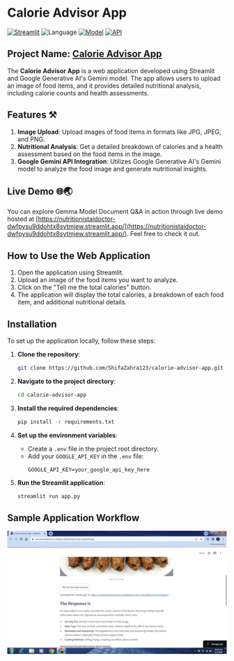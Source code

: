 # Calorie Advisor App

[![Streamlit](https://img.shields.io/badge/Framework-Streamlit-FF4B4B)](https://streamlit.io/)
![Language](https://img.shields.io/badge/Language-Python-79FFB2)
[![Model](https://img.shields.io/badge/Model-Gemini%20v1.5--flash-FF8C00)](https://ai.google.dev/gemini-api/docs/models/gemini#gemini-1.5-flash)
[![API](https://img.shields.io/badge/API-Google%20Generative%20AI-0000FF)](https://ai.google.dev/)

## Project Name: **[Calorie Advisor App](https://nutritionistaidoctor-dwfpysu9ddohtx8sytmjew.streamlit.app/)**

The **Calorie Advisor App** is a web application developed using Streamlit and Google Generative AI's Gemini model. The app allows users to upload an image of food items, and it provides detailed nutritional analysis, including calorie counts and health assessments.

## Features ⚒️
1. **Image Upload**: Upload images of food items in formats like JPG, JPEG, and PNG.
2. **Nutritional Analysis**: Get a detailed breakdown of calories and a health assessment based on the food items in the image.
3. **Google Gemini API Integration**: Utilizes Google Generative AI's Gemini model to analyze the food image and generate nutritional insights.

## Live Demo 🌐🌏

You can explore Gemma Model Document Q&A in action through live demo hosted at [https://nutritionistaidoctor-dwfpysu9ddohtx8sytmjew.streamlit.app/](https://nutritionistaidoctor-dwfpysu9ddohtx8sytmjew.streamlit.app/). Feel free to check it out.

## How to Use the Web Application
1. Open the application using Streamlit.
2. Upload an image of the food items you want to analyze.
3. Click on the "Tell me the total calories" button.
4. The application will display the total calories, a breakdown of each food item, and additional nutritional details.

## Installation
To set up the application locally, follow these steps:

1. **Clone the repository**:
   ```sh
   git clone https://github.com/ShifaZahra123/calorie-advisor-app.git
   ```

2. **Navigate to the project directory**:
   ```sh
   cd calorie-advisor-app
   ```

3. **Install the required dependencies**:
   ```sh
   pip install -r requirements.txt
   ```

4. **Set up the environment variables**:
   - Create a `.env` file in the project root directory.
   - Add your `GOOGLE_API_KEY` in the `.env` file:
     ```
     GOOGLE_API_KEY=your_google_api_key_here
     ```

5. **Run the Streamlit application**:
   ```sh
   streamlit run app.py
   ```

## Sample Application Workflow
![Workflow](Sample_Images/Calorie_App.png)
